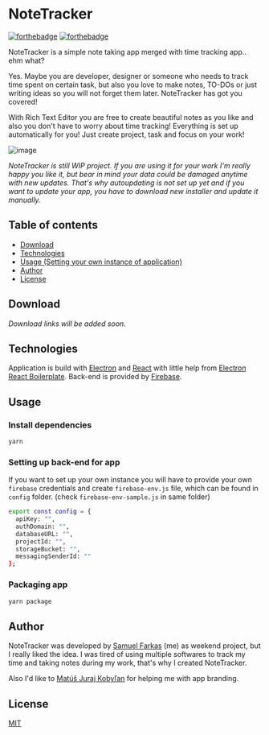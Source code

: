 # NoteTracker 
[![forthebadge](http://forthebadge.com/images/badges/built-with-love.svg)](http://forthebadge.com)
[![forthebadge](https://forthebadge.com/images/badges/made-with-javascript.svg)](https://forthebadge.com)


NoteTracker is a simple note taking app merged with time tracking app.. ehm what?

Yes. Maybe you are developer, designer or someone who needs to track time spent on certain task, but also you love to make notes, TO-DOs or just writing ideas so you will not forget them later. NoteTracker has got you covered! 

With Rich Text Editor you are free to create beautiful notes as you like and also you don't have to worry about time tracking! Everything is set up automatically for you! Just create project, task and focus on your work!

![image](https://user-images.githubusercontent.com/24323087/52904720-55c05d80-3230-11e9-9586-1cbc472c4b26.png)

*NoteTracker is still WIP project. If you are using it for your work I'm really happy you like it, but bear in mind your data could be damaged anytime with new updates. That's why autoupdating is not set up yet and if you want to update your app, you have to download new installer and update it manually.*

## Table of contents

- [Download](#download)
- [Technologies](#technologies)
- [Usage (Setting your own instance of application)](#usage)
- [Author](#author)
- [License](#license)

## Download
*Download links will be added soon.*

## Technologies

Application is build with [Electron](https://electronjs.org/) and [React](https://reactjs.org/) with little help from [Electron React Boilerplate](https://github.com/electron-react-boilerplate/electron-react-boilerplate).
Back-end is provided by [Firebase](https://firebase.google.com/).

## Usage
### Install dependencies
```bash
yarn
```
### Setting up back-end for app

If you want to set up your own instance you will have to provide your own `firebase` credentials and create `firebase-env.js` file, which can be found in `config` folder. (check `firebase-env-sample.js` in same folder)

```bash
export const config = {
  apiKey: "",
  authDomain: "",
  databaseURL: "",
  projectId: "",
  storageBucket: "",
  messagingSenderId: ""
};

```

### Packaging app
```bash
yarn package
```

## Author
NoteTracker was developed by [Samuel Farkas](https://github.com/samuelfarkas) (me) as weekend project, but I really liked the idea. I was tired of using multiple softwares to track my time and taking notes during my work, that's why I created NoteTracker.

Also I'd like to [Matúš Juraj Kobyľan](https://www.behance.net/user/?username=matusjurajkobylan) for helping me with app branding. 

## License
[MIT](https://choosealicense.com/licenses/mit/)
